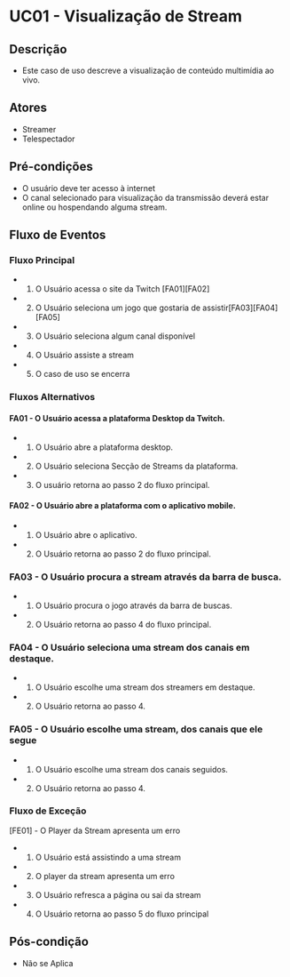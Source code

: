 # UC01 - Visualização de Stream

## Descrição
* Este caso de uso descreve a visualização de conteúdo multimídia ao vivo.

## Atores
* Streamer
* Telespectador

## Pré-condições
* O usuário deve ter acesso à internet
* O canal selecionado para visualização da transmissão deverá estar online ou hospendando alguma stream.

## Fluxo de Eventos
### Fluxo Principal
* 1. O Usuário acessa o site da Twitch [FA01][FA02]
* 2. O Usuário seleciona um jogo que gostaria de assistir[FA03][FA04][FA05]
* 3. O Usuário seleciona algum canal disponível
* 4. O Usuário assiste a stream
* 5. O caso de uso se encerra

### Fluxos Alternativos
#### FA01 - O Usuário acessa a plataforma Desktop da Twitch.
* 1. O Usuário abre a plataforma desktop.
* 2. O Usuário seleciona Secção de Streams da plataforma.
* 3. O usuário retorna ao passo 2 do fluxo principal.

#### FA02 - O Usuário abre a plataforma com o aplicativo mobile.
* 1. O Usuário abre o aplicativo.
* 2. O Usuário retorna ao passo 2 do fluxo principal.

### FA03 - O Usuário procura a stream através da barra de busca.
* 1. O Usuário procura o jogo através da barra de buscas.
* 2. O Usuário retorna ao passo 4 do fluxo principal.

### FA04 - O Usuário seleciona uma stream dos canais em destaque.
* 1. O Usuário escolhe uma stream dos streamers em destaque.
* 2. O Usuário retorna ao passo 4.

### FA05 - O Usuário escolhe uma stream, dos canais que ele segue
* 1. O Usuário escolhe uma stream dos canais seguidos.
* 2. O Usuário retorna ao passo 4.

### Fluxo de Exceção

[FE01] - O Player da Stream apresenta um erro
* 1. O Usuário está assistindo a uma stream
* 2. O player da stream apresenta um erro
* 3. O Usuário refresca a página ou sai da stream
* 4. O Usuário retorna ao passo 5 do fluxo principal

## Pós-condição
* Não se Aplica